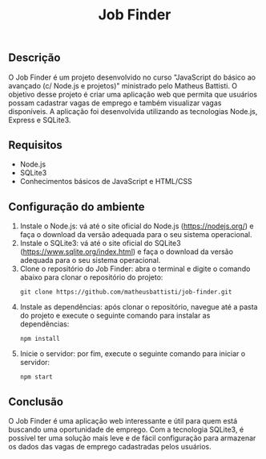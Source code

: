 <!DOCTYPE html>
<html>
  <head>
    <meta charset="UTF-8">
   
  </head>
  <body>
    <header>
      <h1>Job Finder</h1>
    </header>
    <main>
      <article>
        <h2>Descrição</h2>
        <p>O Job Finder é um projeto desenvolvido no curso "JavaScript do básico ao avançado (c/ Node.js e projetos)" ministrado pelo Matheus Battisti. O objetivo desse projeto é criar uma aplicação web que permita que usuários possam cadastrar vagas de emprego e também visualizar vagas disponíveis. A aplicação foi desenvolvida utilizando as tecnologias Node.js, Express e SQLite3.</p>
      </article>
      <article>
        <h2>Requisitos</h2>
        <ul>
          <li>Node.js</li>
          <li>SQLite3</li>
          <li>Conhecimentos básicos de JavaScript e HTML/CSS</li>
        </ul>
      </article>
      <article>
        <h2>Configuração do ambiente</h2>
        <ol>
          <li>Instale o Node.js: vá até o site oficial do Node.js (<a href="https://nodejs.org/">https://nodejs.org/</a>) e faça o download da versão adequada para o seu sistema operacional.</li>
          <li>Instale o SQLite3: vá até o site oficial do SQLite3 (<a href="https://www.sqlite.org/index.html">https://www.sqlite.org/index.html</a>) e faça o download da versão adequada para o seu sistema operacional.</li>
          <li>Clone o repositório do Job Finder: abra o terminal e digite o comando abaixo para clonar o repositório do projeto:</li>
          <pre><code>git clone https://github.com/matheusbattisti/job-finder.git</code></pre>
          <li>Instale as dependências: após clonar o repositório, navegue até a pasta do projeto e execute o seguinte comando para instalar as dependências:</li>
          <pre><code>npm install</code></pre>
          <li>Inicie o servidor: por fim, execute o seguinte comando para iniciar o servidor:</li>
          <pre><code>npm start</code></pre>
        </ol>
      </article>
      <article>
        <h2>Conclusão</h2>
        <p>O Job Finder é uma aplicação web interessante e útil para quem está buscando uma oportunidade de emprego. Com a tecnologia SQLite3, é possível ter uma solução mais leve e de fácil configuração para armazenar os dados das vagas de emprego cadastradas pelos usuários.</p>
      </article>
    </main>
  </body>
</html>
